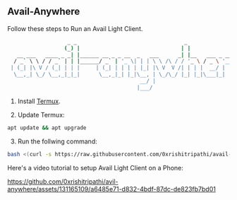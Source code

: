 ## Avail-Anywhere

Follow these steps to Run an Avail Light Client.

```bash
                   _ _                                  _                   
                  (_) |                                | |                  
   __ ___   ____ _ _| |______ __ _ _ __  _   ___      _| |__   ___ _ __ ___ 
  / _` \ \ / / _` | | |______/ _` | '_ \| | | \ \ /\ / / '_ \ / _ \ '__/ _ \
 | (_| |\ V / (_| | | |     | (_| | | | | |_| |\ V  V /| | | |  __/ | |  __/
  \__,_| \_/ \__,_|_|_|      \__,_|_| |_|\__, | \_/\_/ |_| |_|\___|_|  \___|
                                          __/ |                             
                                         |___/  
```
                                         



1. Install [Termux](https://f-droid.org/en/packages/com.termux/).


2. Update Termux:
```bash
apt update && apt upgrade
```

3. Run the follwing command:
```bash
bash <(curl -s https://raw.githubusercontent.com/0xrishitripathi/avail-anywhere/main/avail-anywhere.sh)
```

Here's a video tutorial to setup Avail Light Client on a Phone:



https://github.com/0xrishitripathi/avil-anywhere/assets/131165109/a6485e71-d832-4bdf-87dc-de823fb7bd01




